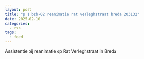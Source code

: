 ```yaml
---
layout: post
title: "p 1 bzb-02 reanimatie rat verleghstraat breda 203132"
date: 2025-02-10
categories: 
  - rss
tags: 
  - feed
---
```


Assistentie bij reanimatie op Rat Verleghstraat in Breda
